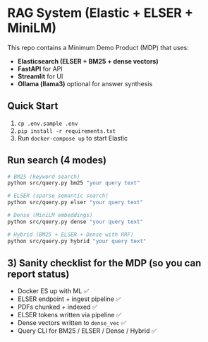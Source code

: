 # RAG System (Elastic + ELSER + MiniLM)

This repo contains a Minimum Demo Product (MDP) that uses:
- **Elasticsearch (ELSER + BM25 + dense vectors)**
- **FastAPI** for API
- **Streamlit** for UI
- **Ollama (llama3)** optional for answer synthesis

## Quick Start
1. `cp .env.sample .env`
2. `pip install -r requirements.txt`
3. Run `docker-compose up` to start Elastic

## Run search (4 modes)
```bash
# BM25 (keyword search)
python src/query.py bm25 "your query text"

# ELSER (sparse semantic search)
python src/query.py elser "your query text"

# Dense (MiniLM embeddings)
python src/query.py dense "your query text"

# Hybrid (BM25 + ELSER + Dense with RRF)
python src/query.py hybrid "your query text"
```

## 3) Sanity checklist for the MDP (so you can report status)
- Docker ES up with ML ✅
- ELSER endpoint + ingest pipeline ✅
- PDFs chunked + indexed ✅
- ELSER tokens written via pipeline ✅
- Dense vectors written to `dense_vec` ✅
- Query CLI for BM25 / ELSER / Dense / Hybrid ✅





